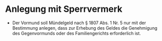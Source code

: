 # Anlegung mit Sperrvermerk

- Der Vormund soll Mündelgeld nach § 1807 Abs. 1 Nr. 5 nur mit der Bestimmung anlegen, dass zur Erhebung des Geldes die Genehmigung des Gegenvormunds oder des Familiengerichts erforderlich ist.

